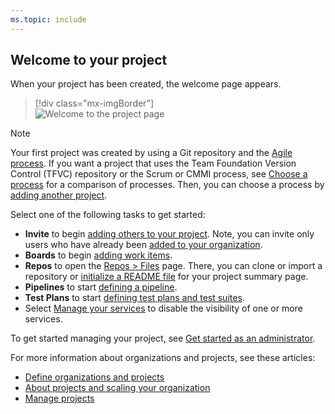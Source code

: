 ```yaml
---
ms.topic: include
---
```

 
## Welcome to your project

When your project has been created, the welcome page appears. 

> [!div class="mx-imgBorder"]  
> ![Welcome to the project page](/azure/devops/_shared/_img/welcome-to-the-project.png)

> [!NOTE]   
> Your first project was created by using a Git repository and the [Agile process](/azure/devops/boards/work-items/guidance/agile-process). If you want a project that uses the Team Foundation Version Control (TFVC) repository or the Scrum or CMMI process, see [Choose a process](/azure/devops/boards/work-items/guidance/choose-process) for a comparison of processes. Then, you can choose a process by [adding another project](/azure/devops/organizations/projects/create-project). 

Select one of the following tasks to get started:  
- **Invite** to begin [adding others to your project](/azure/devops/organizations/security/add-users-team-project). Note, you can invite only users who have already been [added to your organization](/azure/devops/organizations/accounts/add-team-members-vs). 
- **Boards** to begin [adding work items](/azure/devops/boards/work-items/view-add-work-items).
- **Repos** to open the [Repos > Files](/azure/devops/repos/git/clone) page. There, you can clone or import a repository or [initialize a README file](/azure/devops/project/wiki/project-vision-status) for your project summary page.
- **Pipelines** to start [defining a pipeline](/azure/devops/pipelines/index).
- **Test Plans** to start [defining test plans and test suites](/azure/devops/test/create-a-test-plan).
- Select [Manage your services](/azure/devops/settings/set-services) to disable the visibility of one or more services.

To get started managing your project, see [Get started as an administrator](/azure/devops/user-guide/project-admin-tutorial). 

For more information about organizations and projects, see these articles: 
- [Define organizations and projects](/azure/devops/user-guide/define-organizations-and-projects)
- [About projects and scaling your organization](/azure/devops//organizations/about-projects)
- [Manage projects](/azure/devops/organizations/projects/index)

